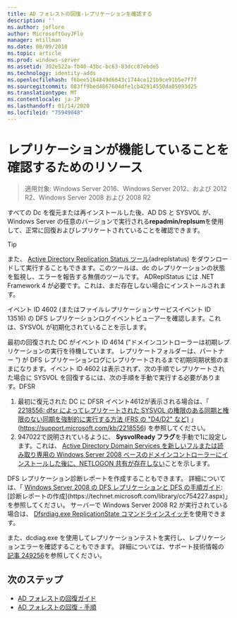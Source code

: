 ```yaml
---
title: AD フォレストの回復-レプリケーションを確認する
description: ''
ms.author: joflore
author: MicrosoftGuyJFlo
manager: mtillman
ms.date: 08/09/2018
ms.topic: article
ms.prod: windows-server
ms.assetid: 302e522a-fb40-43bc-bc63-83dcc87ebde5
ms.technology: identity-adds
ms.openlocfilehash: f6bee5164849d6643c1744ce121b9ce91b5e7f7f
ms.sourcegitcommit: 083ff9bed4867604dfe1cb42914550da05093d25
ms.translationtype: MT
ms.contentlocale: ja-JP
ms.lasthandoff: 01/14/2020
ms.locfileid: "75949048"
---
```

# <a name="resources-to-verify-replication-is-working"></a>レプリケーションが機能していることを確認するためのリソース 

>適用対象: Windows Server 2016、Windows Server 2012、および 2012 R2、Windows Server 2008 および 2008 R2

すべての Dc を復元または再インストールした後、AD DS と SYSVOL が、Windows Server の任意のバージョンで実行される**repadmin/replsum**を使用して、正常に回復およびレプリケートされていることを確認できます。  
  
> [!TIP]
> また、 [Active Directory Replication Status ツール](https://www.microsoft.com/download/details.aspx?id=30005)(adreplstatus) をダウンロードして実行することもできます。このツールは、dc のレプリケーションの状態を監視し、エラーを報告する無償のツールです。 ADReplStatus には .NET Framework 4 が必要です。これは、まだ存在しない場合にインストールされます。  

イベント ID 4602 (またはファイルレプリケーションサービスイベント ID 13516) の DFS レプリケーションログイベントビューアーを確認します。これは、SYSVOL が初期化されていることを示します。  

最初の回復された DC がイベント ID 4614 ("ドメインコントローラーは初期レプリケーションの実行を待機しています。 レプリケートフォルダーは、パートナー ") が DFS レプリケーションログにレプリケートされるまで初期同期状態のままになります。イベント ID 4602 は表示されず、次の手順でレプリケートされた場合に SYSVOL を回復するには、次の手順を手動で実行する必要があります。DFSR  

1. 最初に復元された DC に DFSR イベント4612が表示される場合は、「 [2218556: dfsr によってレプリケートされた SYSVOL の権限のある同期と権限のない同期を強制的に実行する方法 (FRS の "D4/D2" など)](https://support.microsoft.com/kb/2218556) 」 (https://support.microsoft.com/kb/2218556) を参照してください。  
2. 947022で説明されているように、 **SysvolReady フラグ**を手動で1に設定します。これは、 [Active Directory Domain Services を新しいフルまたは読み取り専用の Windows Server 2008 ベースのドメインコントローラーにインストールした後に、NETLOGON 共有が存在しない](https://support.microsoft.com/kb/947022)ことを示します。  

DFS レプリケーション診断レポートを作成することもできます。 詳細については、「 [Windows Server 2008 の DFS レプリケーションと DFS の手順ガイド](https://technet.microsoft.com/library/cc732863\(WS.10\).aspx):[診断レポートの作成](https://technet.microsoft.com/library/cc754227.aspx)」を参照してください。 サーバーで Windows Server 2008 R2 が実行されている場合は、 [Dfsrdiag.exe ReplicationState コマンドラインスイッチ](https://blogs.technet.com/b/filecab/archive/2009/05/28/dfsrdiag-exe-replicationstate-what-s-dfsr-up-to.aspx)を使用できます。  

また、dcdiag.exe を使用してレプリケーションテストを実行し、レプリケーションエラーを確認することもできます。 詳細については、サポート技術情報の[記事 249256](https://support.microsoft.com/kb/249256)を参照してください。

## <a name="next-steps"></a>次のステップ

- [AD フォレストの回復ガイド](AD-Forest-Recovery-Guide.md)
- [AD フォレストの回復 - 手順](AD-Forest-Recovery-Procedures.md)

